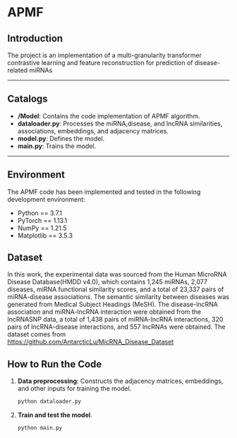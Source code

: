 # APMF

## Introduction 
The project  is an implementation of a multi-granularity transformer contrastive learning and feature reconstruction for prediction of disease-related miRNAs

---

## Catalogs  
- **/Model**: Contains the code implementation of APMF algorithm.
- **dataloader.py**: Processes the miRNA,disease, and lncRNA similarities, associations, embeddings, and adjacency matrices.
- **model.py**: Defines the model.
- **main.py**: Trains the model.
---

## Environment 
The APMF code has been implemented and tested in the following development environment: 
 - Python == 3.7.1
 - PyTorch == 1.13.1
 - NumPy == 1.21.5
 - Matplotlib == 3.5.3

## Dataset 
In this work, the experimental data was sourced from the Human MicroRNA Disease Database(HMDD v4.0), which contains 1,245 miRNAs, 2,077 diseases, miRNA functional similarity scores, and a total of 23,337 pairs of miRNA-disease associations. The semantic similarity between diseases was generated from Medical Subject Headings (MeSH). The disease-lncRNA association and miRNA-lncRNA interaction were obtained from the lncRNASNP data, a total of 1,438 pairs of miRNA-lncRNA interactions, 320 pairs of lncRNA-disease interactions, and 557 lncRNAs were obtained.
The dataset comes from https://github.com/AntarcticLu/MicRNA_Disease_Dataset

## How to Run the Code  
1. **Data preprocessing**: Constructs the adjacency matrices, embeddings, and other inputs for training the model.  
    ```bash
    python dataloader.py
    ```  

2. **Train and test the model**.  
    ```bash
    python main.py
    ```  
